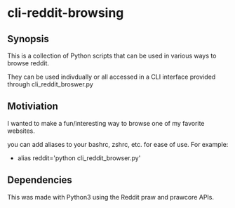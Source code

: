 # cli-reddit-browsing
## Synopsis 
This is a collection of Python scripts that can be used in various ways to browse reddit. 

They can be used indivdually or all accessed in a CLI interface provided through cli_reddit_broswer.py 

## Motiviation 
I wanted to make a fun/interesting way to browse one of my favorite websites. 

you can add aliases to your bashrc, zshrc, etc. for ease of use. For example: 
* alias reddit='python cli_reddit_browser.py'

## Dependencies 
This was made with Python3 using the Reddit praw and prawcore APIs. 

